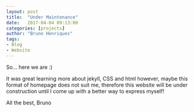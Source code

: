 ```yaml
---
layout: post
title:  "Under Maintenance"
date:   2017-04-04 09:13:00
categories: [projects]
author: "Bruno Henriques"
tags:
- Blog
- Website
---
```


So... here we are :)

It was great learning more about jekyll, CSS and html however, maybe this format of homepage does not suit me, therefore this website will be under construction until I come up with a better way to express myself!

All the best,
Bruno
